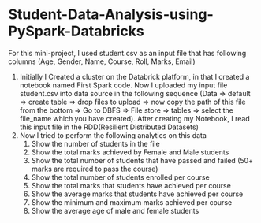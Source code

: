 # Student-Data-Analysis-using-PySpark-Databricks

For this mini-project, I used student.csv as an input file that has following columns (Age, Gender, Name, Course, Roll, Marks, Email)
1) Initially I Created a cluster on the Databrick platform, in that I created a notebook named First Spark code. Now I uploaded my input file student.csv into data source in the following sequence (Data => default => create table => drop files to upload => now copy the path of this file from the bottom => Go to DBFS => File store => tables => select the file_name which you have created). After creating my Notebook, I read this input file in the RDD(Resilient Distributed Datasets)
2) Now I tried to perform the following analytics on this data
   1) Show the number of students in the file
   2) Show the total marks achieved by Female and Male students
   3) Show the total number of students that have passed and failed (50+ marks are required to pass the course)
   4) Show the total number of students enrolled per course
   5) Show the total marks that students have achieved per course
   6) Show the average marks that students have achieved per course
   7) Show the minimum and maximum marks achieved per course
   8) Show the average age of male and female students

